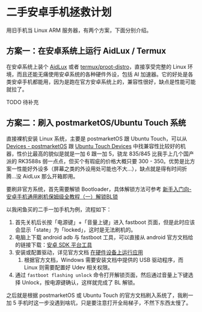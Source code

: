 # 二手安卓手机拯救计划

用旧手机当 Linux ARM 服务器，有两个方案，下面分别介绍。

## 方案一：在安卓系统上运行 AidLux / Termux

在安卓系统上装个 [AidLux](https://github.com/aidlearning/AidLearning-FrameWork) 或者 [termux/proot-distro](https://github.com/termux/proot-distro)，直接享受完整的 Linux 环境，而且还能无痛使用安卓系统的各种硬件外设，包括 AI 加速器。它的好处是各类安卓手机都能用，因为是跑在官方安卓系统上的，兼容性很好，缺点是性能可能就拉了。

TODO 待补充

## 方案二：刷入 postmarketOS/Ubuntu Touch 系统

直接裸机安装 Linux 系统，主要是 postmarketOS 跟 Ubuntu Touch，可以从 [Devices - postmarketOS](https://wiki.postmarketos.org/wiki/Devices) 跟 [Ubuntu Touch Devices](https://devices.ubuntu-touch.io/) 中找兼容性比较好的机器，性价比最高的貌似是就是一加 6 跟一加 5，骁龙 835/845 比我手上几个国产派的 RK3588s 弱一点点，但买个有瑕疵的价格大概只要 300 - 350。优势是比方案一性能好外设多（屏幕之类的外设用处可能也不大...），缺点就是得有时间折腾...没 AidLux 那么开箱即用。

要刷非官方系统，首先需要解锁 Bootloader，具体解锁方法可参考 [新手入门向-安卓手机通用刷机保姆级全教程（一）解锁BL锁](https://zhuanlan.zhihu.com/p/469315721)

以我闲鱼买的二手一加手机为例，流程如下：

1. 首先关机后长按「电源键」+「音量上键」进入 fastboot 页面，但是此时应该会显示「state」为「locked」，这时是无法刷机的。
2. 电脑上下载 android adb 与 fastboot 工具，可以直接从 android 官方文档给的链接下载：[安卓 SDK 平台工具](https://developer.android.com/studio/releases/platform-tools?hl=zh-cn)
3. 安装或配置驱动，详见官方文档 [在硬件设备上运行应用](https://developer.android.com/studio/run/device?hl=zh-cn)
   1. 根据官方文档，Windows 需要安装文档中提供的 USB 驱动程序，而 Linux 则需要配置好 Udev 相关权限。
4. 通过 `fastboot flashing unlock` 命令打开解锁页面，然后通过音量上下键选择 Unlock，按电源键确认，这样就完成了 BL 解锁。

之后就是根据 postmarketOS 或 Ubuntu Touch 的官方文档刷入系统了，我刷一加 5 手机时这一步没遇到啥坑，只是要注意打开全局梯子，不然下东西太慢了。
